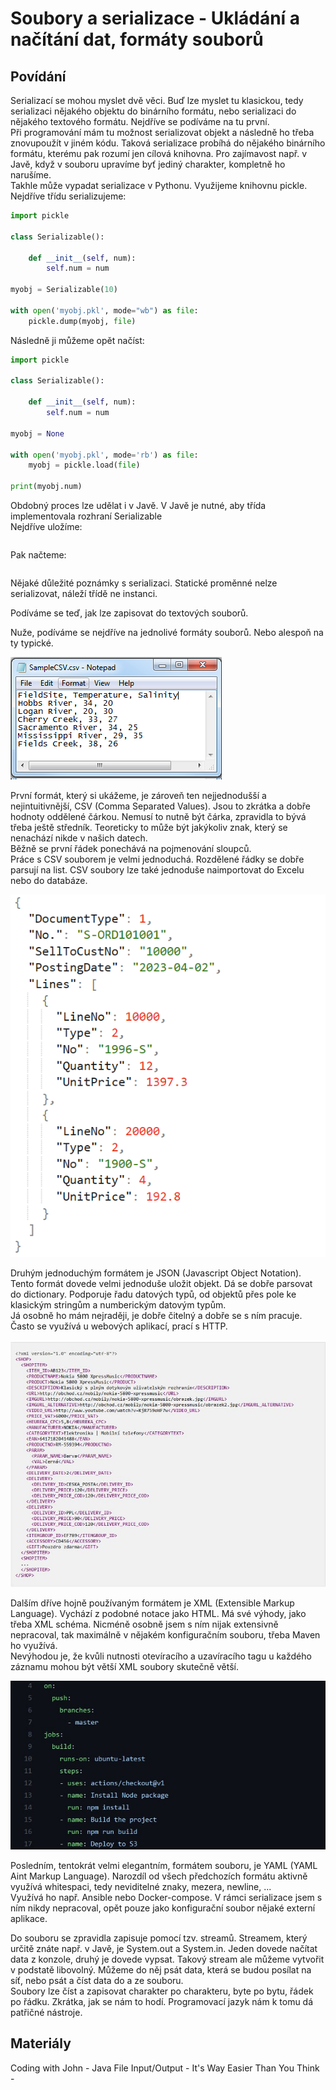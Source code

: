 Soubory a serializace - Ukládání a načítání dat, formáty souborů
===

Povídání
---

Serializací se mohou myslet dvě věci. Buď lze myslet tu klasickou, tedy serializaci nějakého objektu do binárního formátu, nebo serializaci do nějakého textového formátu. Nejdříve se podíváme na tu první.                
Při programování mám tu možnost serializovat objekt a následně ho třeba znovupoužít v jiném kódu. Taková serializace probíhá do nějakého binárního formátu, kterému pak rozumí jen cílová knihovna. Pro zajímavost např. v Javě, když v souboru upravíme byť jediný charakter, kompletně ho narušíme.               
Takhle může vypadat serializace v Pythonu. Využijeme knihovnu pickle. Nejdříve třídu serializujeme:              

```Python
import pickle

class Serializable():
    
    def __init__(self, num):
        self.num = num

myobj = Serializable(10)

with open('myobj.pkl', mode="wb") as file:
    pickle.dump(myobj, file)
```

Následně ji můžeme opět načíst:

```Python
import pickle

class Serializable():
    
    def __init__(self, num):
        self.num = num

myobj = None

with open('myobj.pkl', mode='rb') as file:
    myobj = pickle.load(file)

print(myobj.num)
```

Obdobný proces lze udělat i v Javě. V Javě je nutné, aby třída implementovala rozhraní Serializable             
Nejdříve uložíme:

```Java

```

Pak načteme:

```Java

```

Nějaké důležité poznámky s serializaci. Statické proměnné nelze serializovat, náleží třídě ne instanci.

Podíváme se teď, jak lze zapisovat do textových souborů.                


Nuže, podíváme se nejdříve na jednolivé formáty souborů. Nebo alespoň na ty typické.           

![CSV](csv.PNG)

První formát, který si ukážeme, je zároveň ten nejjednodušší a nejintuitivnější, CSV (Comma Separated Values). Jsou to zkrátka a dobře hodnoty oddělené čárkou. Nemusí to nutně být čárka, zpravidla to bývá třeba ještě středník. Teoreticky to může být jakýkoliv znak, který se nenachází nikde v našich datech.             
Běžně se první řádek ponechává na pojmenování sloupců.              
Práce s CSV souborem je velmi jednoduchá. Rozdělené řádky se dobře parsují na list. CSV soubory lze také jednoduše naimportovat do Excelu nebo do databáze.

![JSON](json.png)

Druhým jednoduchým formátem je JSON (Javascript Object Notation). Tento formát dovede velmi jednoduše uložit objekt. Dá se dobře parsovat do dictionary. Podporuje řadu datových typů, od objektů přes pole ke klasickým stringům a numberickým datovým typům.               
Já osobně ho mám nejraději, je dobře čitelný a dobře se s ním pracuje. Často se využívá u webových aplikací, prací s HTTP.

![XML](xml.jpg)

Dalším dříve hojně používaným formátem je XML (Extensible Markup Language). Vychází z podobné notace jako HTML. Má své výhody, jako třeba XML schéma. Nicméně osobně jsem s ním nijak extensivně nepracoval, tak maximálně v nějakém konfiguračním souboru, třeba Maven ho využívá.                      
Nevýhodou je, že kvůli nutnosti otevíracího a uzavíracího tagu u každého záznamu mohou být větší XML soubory skutečně větší.

![YAML](yaml.jpg)

Posledním, tentokrát velmi elegantním, formátem souboru, je YAML (YAML Aint Markup Language). Narozdíl od všech předchozích formátu aktivně využívá whitespaci, tedy neviditelné znaky, mezera, newline, ...                
Využívá ho např. Ansible nebo Docker-compose. V rámci serializace jsem s ním nikdy nepracoval, opět pouze jako konfigurační soubor nějaké externí aplikace.

Do souboru se zpravidla zapisuje pomocí tzv. streamů. Streamem, který určitě znáte např. v Javě, je System.out a System.in. Jeden dovede načítat data z konzole, druhý je dovede vypsat. Takový stream ale můžeme vytvořit v podstatě libovolný. Můžeme do něj psát data, která se budou posílat na síť, nebo psát a číst data do a ze souboru.             
Soubory lze číst a zapisovat charakter po charakteru, byte po bytu, řádek po řádku. Zkrátka, jak se nám to hodí. Programovací jazyk nám k tomu dá patřičné nástroje.

Materiály
---

Coding with John - Java File Input/Output - It's Way Easier Than You Think - 